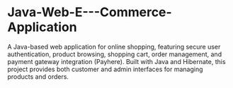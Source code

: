 # Java-Web-E---Commerce-Application
A Java-based web application for online shopping, featuring secure user authentication, product browsing, shopping cart, order management, and payment gateway integration (Payhere). Built with Java and Hibernate, this project provides both customer and admin interfaces for managing products and orders.
